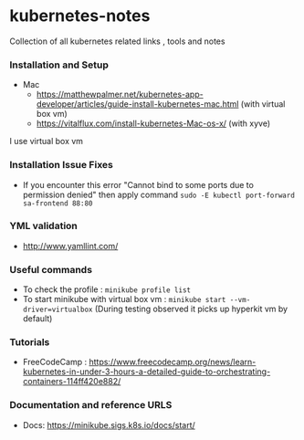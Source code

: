 # kubernetes-notes
Collection of all kubernetes related links , tools and notes 

### Installation and Setup
+ Mac
	+ https://matthewpalmer.net/kubernetes-app-developer/articles/guide-install-kubernetes-mac.html (with virtual box vm)
	+ https://vitalflux.com/install-kubernetes-Mac-os-x/ (with xyve)

I use virtual box vm
	
### Installation Issue Fixes
+ If you encounter this error "Cannot bind to some ports due to permission denied" then apply command
 `sudo -E kubectl port-forward  sa-frontend 88:80`
 
 ### YML validation
 + http://www.yamllint.com/
 
 ### Useful commands
 + To check the profile :
 `minikube profile list`
 + To start minikube with virtual box vm :
 `minikube start --vm-driver=virtualbox` (During testing observed it picks up hyperkit vm by default)
 
 ### Tutorials
 + FreeCodeCamp : https://www.freecodecamp.org/news/learn-kubernetes-in-under-3-hours-a-detailed-guide-to-orchestrating-containers-114ff420e882/
 
 ### Documentation and reference URLS
 + Docs: https://minikube.sigs.k8s.io/docs/start/
